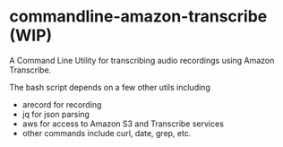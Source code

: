 # commandline-amazon-transcribe  (WIP)
A Command Line Utility for transcribing audio recordings using Amazon Transcribe.

The bash script depends on a few other utils including
 - arecord for recording
 - jq for json parsing
 - aws for access to Amazon S3 and Transcribe services
 - other commands include curl, date, grep, etc.
 
